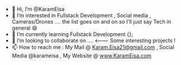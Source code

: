 - 👋 Hi, I’m @KaramEisa
- 👀 I’m interested in Fullstack Development , Social media , Cameras/Drones .... the list goes on and on so I'll just say Tech in general 😄
- 🌱 I’m currently learning Fullstack Development {};
- 💞️ I’m looking to collaborate on .... <--- Some interesting projects !
- 📫 How to reach me : My Mail @ Karam.Eisa21@gmail.com , Social Media @karameisa , My Website @ www.KaramEisa.com

<!---
KaramEisa/KaramEisa is a ✨ special ✨ repository because its `README.md` (this file) appears on your GitHub profile.
You can click the Preview link to take a look at your changes.
--->
